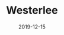 ---
date: 2019-12-15
plaats: "Westerlee"
naam: "Naam"
title: "Westerlee"
afbeelding: "/images/.jpg"
tags: ["molens"]
---